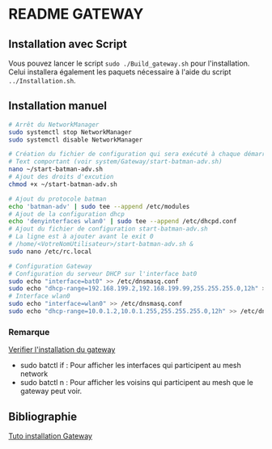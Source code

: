 # README GATEWAY

## Installation avec Script
Vous pouvez lancer le script `sudo ./Build_gateway.sh` pour l'installation. Celui installera également les paquets nécessaire à l'aide du script `../Installation.sh`.

## Installation manuel
```bash
# Arrêt du NetworkManager
sudo systemctl stop NetworkManager
sudo systemctl disable NetworkManager

# Création du fichier de configuration qui sera exécuté à chaque démarrage
# Text comportant (voir system/Gateway/start-batman-adv.sh)
nano ~/start-batman-adv.sh
# Ajout des droits d'excution 
chmod +x ~/start-batman-adv.sh

# Ajout du protocole batman
echo 'batman-adv' | sudo tee --append /etc/modules
# Ajout de la configuration dhcp
echo 'denyinterfaces wlan0' | sudo tee --append /etc/dhcpd.conf
# Ajout du fichier de configuration start-batman-adv.sh
# La ligne est à ajouter avant le exit 0
# /home/<VotreNomUtilisateur>/start-batman-adv.sh &
sudo nano /etc/rc.local

# Configuration Gateway
# Configuration du serveur DHCP sur l'interface bat0
sudo echo "interface=bat0" >> /etc/dnsmasq.conf
sudo echo "dhcp-range=192.168.199.2,192.168.199.99,255.255.255.0,12h" >> /etc/dnsmasq.conf
# Interface wlan0
sudo echo "interface=wlan0" >> /etc/dnsmasq.conf
sudo echo "dhcp-range=10.0.1.2,10.0.1.255,255.255.255.0,12h" >> /etc/dnsmasq.conf
```


### Remarque
[Verifier l'installation du gateway](https://github.com/binnes/WiFiMeshRaspberryPi/blob/master/part1/ROUTE.md#verifying-the-gateway)

- sudo batctl if : Pour afficher les interfaces qui participent au mesh network
- sudo batctl n : Pour afficher les voisins qui participent au mesh que le gateway peut voir.

## Bibliographie 
[Tuto installation Gateway](https://github.com/binnes/WiFiMeshRaspberryPi/blob/master/part1/ROUTE.md#creating-the-gateway)





